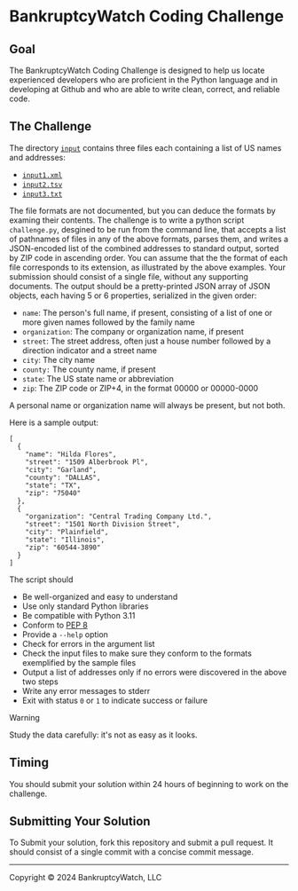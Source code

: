 # BankruptcyWatch Coding Challenge

## Goal

The BankruptcyWatch Coding Challenge is designed to help us locate experienced
developers who are proficient in the Python language and in developing at Github
and who are able to write clean, correct, and reliable code.

## The Challenge

The directory [`input`](input) contains three files each containing a list of US
names and addresses:

- [`input1.xml`](input/input1.xml)
- [`input2.tsv`](input/input2.tsv)
- [`input3.txt`](input/input3.txt)

The file formats are not documented, but you can deduce the formats by examing
their contents. The challenge is to write a python script `challenge.py`,
desgined to be run from the command line, that accepts a list of pathnames of
files in any of the above formats, parses them, and writes a JSON-encoded list
of the combined addresses to standard output, sorted by ZIP code in ascending order. You can assume
that the the format of each file corresponds to its extension, as illustrated by
the above examples. Your submission should consist of a single file, without any
supporting documents. The output should be a pretty-printed JSON array of JSON
objects, each having 5 or 6 properties, serialized in the given order:

- `name`: The person's full name, if present, consisting of a list of one or more given names followed by the family name
- `organization`: The company or organization name, if present
- `street`: The street address, often just a house number followed by a direction indicator and a street name
- `city`: The city name
- `county:` The county name, if present
- `state`: The US state name or abbreviation
- `zip`: The ZIP code or ZIP+4, in the format 00000 or 00000-0000

A personal name or organization name will always be present, but not both.

Here is a sample output:

```
[
  {
    "name": "Hilda Flores",
    "street": "1509 Alberbrook Pl",
    "city": "Garland",
    "county": "DALLAS",
    "state": "TX",
    "zip": "75040"
  },
  {
    "organization": "Central Trading Company Ltd.",
    "street": "1501 North Division Street",
    "city": "Plainfield",
    "state": "Illinois",
    "zip": "60544-3890"
  }
]
```

The script should

- Be well-organized and easy to understand
- Use only standard Python libraries
- Be compatible with Python 3.11
- Conform to [PEP 8](https://peps.python.org/pep-0008/)
- Provide a `--help` option
- Check for errors in the argument list
- Check the input files to make sure they conform to the formats exemplified by the sample files
- Output a list of addresses only if no errors were discovered in the above two steps
- Write any error messages to stderr
- Exit with status `0` or `1` to indicate success or failure

> [!WARNING]
> Study the data carefully: it's not as easy as it looks.

## Timing

You should submit your solution within 24 hours of beginning to work on the
challenge.

## Submitting Your Solution

To Submit your solution, fork this repository and submit a pull request. It
should consist of a single commit with a concise commit message.

---

Copyright &copy; 2024 BankruptcyWatch, LLC
